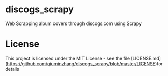 # discogs_scrapy
Web Scrapping album covers through discogs.com using Scrapy

# License
This project is licensed under the MIT License - see the file [LICENSE.md] (https://github.com/qiuminzhang/discogs_scrapy/blob/master/LICENSE)for details
